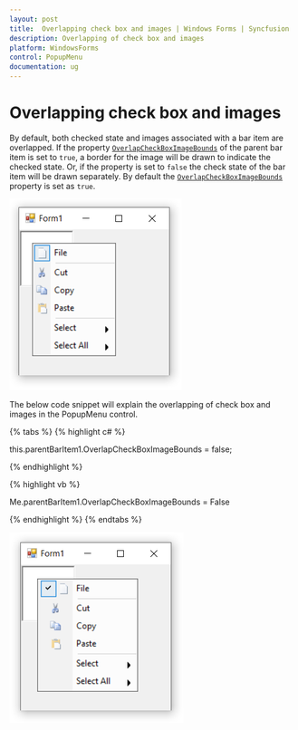 ```yaml
---
layout: post
title:  Overlapping check box and images | Windows Forms | Syncfusion
description: Overlapping of check box and images
platform: WindowsForms
control: PopupMenu
documentation: ug
---
```


# Overlapping check box and images

By default, both checked state and images associated with a bar item are overlapped. If the property [`OverlapCheckBoxImageBounds`](https://help.syncfusion.com/cr/windowsforms/Syncfusion.Tools.Windows~Syncfusion.Windows.Forms.Tools.XPMenus.ParentBarItem~OverlapCheckBoxImageBounds.html) of the parent bar item is set to `true`, a border for the image will be drawn to indicate the checked state. Or, if the property is set to `false` the check state of the bar item will be drawn separately. By default the [`OverlapCheckBoxImageBounds`](https://help.syncfusion.com/cr/windowsforms/Syncfusion.Tools.Windows~Syncfusion.Windows.Forms.Tools.XPMenus.ParentBarItem~OverlapCheckBoxImageBounds.html) property is set as `true`.

![Overlapping](Imageoverlapping_Images/true.png)

The below code snippet will explain the overlapping of check box and images in the PopupMenu control.

{% tabs %}
{% highlight c# %}

this.parentBarItem1.OverlapCheckBoxImageBounds = false;

{% endhighlight %}

{% highlight vb %}

Me.parentBarItem1.OverlapCheckBoxImageBounds = False

{% endhighlight %}
{% endtabs %}


![Overlapping](Imageoverlapping_Images/false.png)


